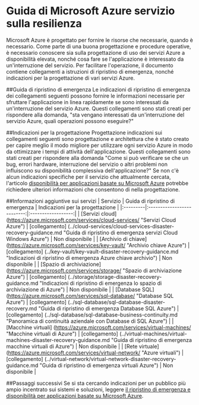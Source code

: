 <properties
   pageTitle="Servizio indicazioni sulla resilienza | Microsoft Azure"
   description="Collegamenti a emergenza e indicazioni sulla resilienza e la disponibilità preventiva per i servizi di Microsoft Azure."
   services=""
   documentationCenter="na"
   authors="adamglick"
   manager="saladki"
   editor=""/>

<tags
   ms.service="resiliency"
   ms.devlang="na"
   ms.topic="article"
   ms.tgt_pltfrm="na"
   ms.workload="na"
   ms.date="08/18/2016"
   ms.author="aglick"/>

# <a name="microsoft-azure-service-resiliency-guidance"></a>Guida di Microsoft Azure servizio sulla resilienza
Microsoft Azure è progettato per fornire le risorse che necessarie, quando è necessario. Come parte di una buona progettazione e procedure operative, è necessario conoscere sia sulla progettazione di uso dei servizi Azure a disponibilità elevata, nonché cosa fare se l'applicazione è interessato da un'interruzione del servizio. Per facilitare l'operazione, il documento contiene collegamenti a istruzioni di ripristino di emergenza, nonché indicazioni per la progettazione di vari servizi Azure.

##<a name="disaster-recovery-guidance"></a>Guida di ripristino di emergenza
Le indicazioni di ripristino di emergenza dei collegamenti seguenti possono fornire le informazioni necessarie per sfruttare l'applicazione in linea rapidamente se sono interessati da un'interruzione del servizio Azure. Questi collegamenti sono stati creati per rispondere alla domanda, "sta vengano interessati da un'interruzione del servizio Azure, quali operazioni possono eseguire?"

##<a name="design-guidance"></a>Indicazioni per la progettazione
Progettazione indicazioni sui collegamenti seguenti sono progettazione e architettura che è stato creato per capire meglio il modo migliore per utilizzare ogni servizio Azure in modo da ottimizzare i tempi di attività dell'applicazione. Questi collegamenti sono stati creati per rispondere alla domanda "Come si può verificare se che un bug, errori hardware, interruzione del servizio o altri problemi non influiscono su disponibilità complessiva dell'applicazione?" Se non c'è alcun indicazioni specifiche per il servizio che attualmente cercata, l'articolo [disponibilità per applicazioni basate su Microsoft Azure](./resiliency-high-availability-azure-applications.md) potrebbe richiedere ulteriori informazioni che consentono di nella progettazione. 

##<a name="service-guidance"></a>Informazioni aggiuntive sui servizi
| Servizio  | Guida di ripristino di emergenza | Indicazioni per la progettazione |
|:---------|:--------------------------:|:------------------:|
| [Servizi cloud] (https://azure.microsoft.com/services/cloud-services/ "Servizi Cloud Azure")       | [collegamento] (../cloud-services/cloud-services-disaster-recovery-guidance.md "Guida di ripristino di emergenza servizi Cloud Windows Azure")   | Non disponibile |
| [Archivio di chiave] (https://azure.microsoft.com/services/key-vault/ "Archivio chiave Azure")                      | [collegamento] (../key-vault/key-vault-disaster-recovery-guidance.md "Indicazioni di ripristino di emergenza Azure chiave archivio")        | Non disponibile |
| [Spazio di archiviazione] (https://azure.microsoft.com/services/storage/ "Spazio di archiviazione Azure")                            | [collegamento] (../storage/storage-disaster-recovery-guidance.md "Indicazioni di ripristino di emergenza lo spazio di archiviazione di Azure")          | Non disponibile |
| [Database SQL] (https://azure.microsoft.com/services/sql-database/ "Database SQL Azure")           | [collegamento] (../sql-database/sql-database-disaster-recovery.md  "Guida di ripristino di emergenza Database SQL Azure")    | [collegamento] (../sql-database/sql-database-business-continuity.md "Panoramica di continuità aziendale con Database di SQL Azure") |
| [Macchine virtuali] (https://azure.microsoft.com/services/virtual-machines/ "Macchine virtuali di Azure") | [collegamento] (../virtual-machines/virtual-machines-disaster-recovery-guidance.md "Guida di ripristino di emergenza macchine virtuali di Azure") | Non disponibile |
| [Rete virtuale] (https://azure.microsoft.com/services/virtual-network/ "Azure virtuali")    | [collegamento] (../virtual-network/virtual-network-disaster-recovery-guidance.md "Guida di ripristino di emergenza virtuali Azure")  | Non disponibile |

##<a name="next-steps"></a>Passaggi successivi
Se si sta cercando indicazioni per un pubblico più ampio incentrato sui sistemi e soluzioni, leggere [il ripristino di emergenza e disponibilità per applicazioni basate su Microsoft Azure](https://aka.ms/drtechguide).
